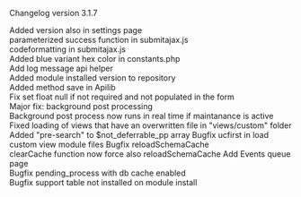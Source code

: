 Changelog version 3.1.7
 
Added version also in settings page<br />
parameterized success function in submitajax.js<br />
codeformatting in submitajax.js<br />
Added blue variant hex color in constants.php<br />
Add log message api helper<br />
Added module installed version to repository<br />
Added method save in Apilib<br />
Fix set float null if not required and not populated in the form<br />
Major fix: background post processing<br />
Background post process now runs in real time if maintanance is active<br />
Fixed loading of views that have an overwritten file in "views/custom" folder<br />
Added "pre-search" to $not_deferrable_pp array
Bugfix ucfirst in load custom view module files
Bugfix reloadSchemaCache<br />
clearCache function now force also reloadSchemaCache
Add Events queue page<br />
Bugfix pending_process with db cache enabled<br />
Bugfix support table not installed on module install
